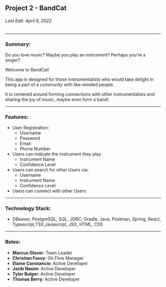 ## Project 2 - BandCat

###### *Last Edit: April 6, 2022*

---

### Summary:

Do you love music? Maybe you play an instrument? Perhaps you're a singer? 

Welcome to BandCat!

This app is designed for those instrumentalists who would take delight in being a part 
of a community with like-minded people.

It is centered around forming connections with other instrumentalists 
and sharing the joy of music, maybe even form a band!

---

### Features:

- User Registration:
  - Username
  - Password
  - Email
  - Phone Number
- Users can indicate the instrument they play
  - Instrument Name
  - Confidence Level
- Users can search for other Users via:
  - Username
  - Instrument Name
  - Confidence Level
- Users can connect with other Users

---

### Technology Stack:

- DBeaver, PostgreSQL, SQL, JDBC, Gradle, Java, Postman, Spring, React, Typescript,TSX,Javascript, JSX, HTML, CSS

---

### Roles:

- **Marcus Glover**: Team Leader
- **Christian Fassy**: Git Flow Manager
- **Elaine Constancio**: Active Developer
- **Jazib Nasim**: Active Developer
- **Tyler Bulger**: Active Developer
- **Thomas Berry**: Active Developer
